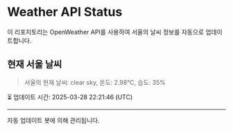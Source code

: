 
# Weather API Status

이 리포지토리는 OpenWeather API를 사용하여 서울의 날씨 정보를 자동으로 업데이트합니다.

## 현재 서울 날씨
> 서울의 현재 날씨: clear sky, 온도: 2.98°C, 습도: 35%

⏳ 업데이트 시간: 2025-03-28 22:21:46 (UTC)

---
자동 업데이트 봇에 의해 관리됩니다.
